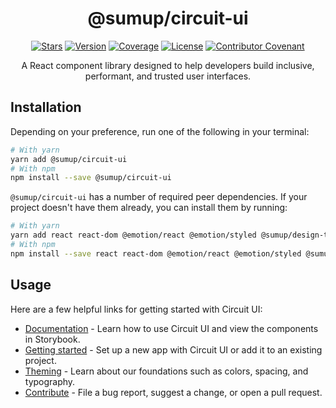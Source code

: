 <div align="center">

# @sumup/circuit-ui

[![Stars](https://img.shields.io/github/stars/sumup-oss/circuit-ui?style=social)](https://github.com/sumup-oss/circuit-ui/) [![Version](https://img.shields.io/npm/v/@sumup/circuit-ui)](https://www.npmjs.com/package/@sumup/circuit-ui) [![Coverage](https://img.shields.io/codecov/c/github/sumup-oss/circuit-ui)](https://codecov.io/gh/sumup-oss/circuit-ui) [![License](https://img.shields.io/github/license/sumup-oss/circuit-ui)](https://github.com/sumup-oss/circuit-ui/tree/main/packages/circuit-ui/LICENSE) [![Contributor Covenant](https://img.shields.io/badge/Contributor%20Covenant-v1.4%20adopted-ff69b4.svg)](https://github.com/sumup-oss/circuit-ui/tree/main/CODE_OF_CONDUCT.md)

A React component library designed to help developers build inclusive, performant, and trusted user interfaces.

</div>

## Installation

Depending on your preference, run one of the following in your terminal:

```sh
# With yarn
yarn add @sumup/circuit-ui
# With npm
npm install --save @sumup/circuit-ui
```

`@sumup/circuit-ui` has a number of required peer dependencies. If your project doesn't have them already, you can install them by running:

```sh
# With yarn
yarn add react react-dom @emotion/react @emotion/styled @sumup/design-tokens @sumup/icons @sumup/intl @sumup/collector
# With npm
npm install --save react react-dom @emotion/react @emotion/styled @sumup/design-tokens @sumup/icons @sumup/intl @sumup/collector
```

## Usage

Here are a few helpful links for getting started with Circuit UI:

- [Documentation](https://circuit.sumup.com/) - Learn how to use Circuit UI and view the components in Storybook.
- [Getting started](https://circuit.sumup.com/?path=/docs/introduction-getting-started--page) - Set up a new app with Circuit UI or add it to an existing project.
- [Theming](https://circuit.sumup.com/?path=/docs/features-theme--page) - Learn about our foundations such as colors, spacing, and typography.
- [Contribute](https://circuit.sumup.com/?path=/docs/introduction-contributing-overview--page) - File a bug report, suggest a change, or open a pull request.
